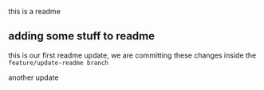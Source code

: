 this is a readme

## adding some stuff to readme
this is our first readme update, we are committing these changes inside the `feature/update-readme branch`

another update